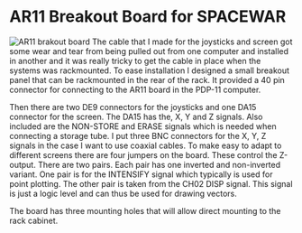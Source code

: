 # AR11 Breakout Board for SPACEWAR
![AR11 brakout board](https://i.imgur.com/Rt9StaU.jpg)
The cable that I made for the joysticks and screen got some wear and tear from being pulled out from one computer and installed in another and it was really tricky to get the cable in place when the systems was rackmounted.
To ease installation I designed a small breakout panel that can be rackmounted in the rear of the rack. It provided a 40 pin connector for connecting to the AR11 board in the PDP-11 computer. 

Then there are two DE9 connectors for the joysticks and one DA15 connector for the screen. The DA15 has the, X, Y and Z signals. Also included are the NON-STORE and ERASE
signals which is needed when connecting a storage tube. I put three BNC connectors for the X, Y, Z signals in the case I want to use coaxial cables. To make easy to adapt
to different screens there are four jumpers on the board. These control the Z-output. There are two pairs. Each pair has one inverted and non-inverted variant. One pair
is for the INTENSIFY signal which typically is used for point plotting. The other pair is taken from the CH02 DISP signal. This signal is just a logic level and can thus
be used for drawing vectors.

The board has three mounting holes that will allow direct mounting to the rack cabinet.
